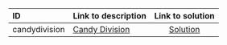 | ID | Link to description | Link to solution |
|:---|:---|:---:|
| candydivision | [Candy Division](https://open.kattis.com/problems/candydivision) | [Solution](https://github.com/versenyi98/kattis-solutions/tree/main/solutions/Candy%20Division)|
